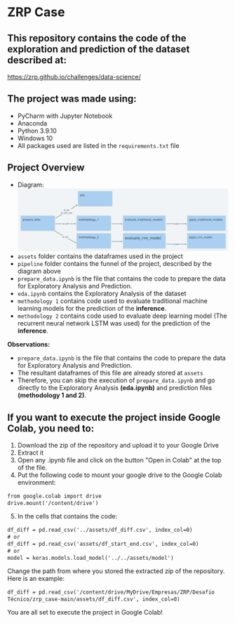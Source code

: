 # ZRP Case

## This repository contains the code of the exploration and prediction of the dataset described at:
https://zrp.github.io/challenges/data-science/

## The project was made using:
- PyCharm with Jupyter Notebook
- Anaconda
- Python 3.9.10
- Windows 10
- All packages used are listed in the `requirements.txt` file

## Project Overview
- Diagram:
![Diagram](https://github.com/guico3lho/zrp_case/blob/main/assets/diagram_zrp_case.png?raw=true)
- `assets` folder contains the dataframes used in the project
- `pipeline` folder contains the funnel of the project, described by the diagram above
- `prepare_data.ipynb` is the file that contains the code to prepare the data for Exploratory Analysis and Prediction.
- `eda.ipynb` contains the Exploratory Analysis of the dataset
- `methodology 1` contains code used to evaluate traditional machine learning models for the prediction of the **inference**.
- `methodology 2` contains code used to evaluate deep learning model (The recurrent neural network LSTM was used) for the prediction of the **inference**.



**Observations:**
- `prepare_data.ipynb` is the file that contains the code to prepare the data for Exploratory Analysis and Prediction.
- The resultant dataframes of this file are already stored at `assets`
- Therefore, you can skip the execution of `prepare_data.ipynb` and go directly to the Exploratory Analysis **(eda.ipynb)** and prediction files **(methodology 1 and 2)**.



## If you want to execute the project inside Google Colab, you need to:
1. Download the zip of the repository and upload it to your Google Drive
2. Extract it
3. Open any .ipynb file and click on the button "Open in Colab" at the top of the file.
4. Put the following code to mount your google drive to the Google Colab environment:

```
from google.colab import drive
drive.mount('/content/drive')
```

5.  In the cells that contains the code:

```
df_diff = pd.read_csv('../assets/df_diff.csv', index_col=0)
# or
df_diff = pd.read_csv('assets/df_start_end.csv', index_col=0)
# or
model = keras.models.load_model('../../assets/model')
```
Change the path from where you stored the extracted zip of the repository.
Here is an example:


```
df_diff = pd.read_csv('/content/drive/MyDrive/Empresas/ZRP/Desafio Técnico/zrp_case-main/assets/df_diff.csv', index_col=0)
```

You are all set to execute the project in Google Colab!

